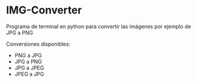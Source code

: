 # IMG-Converter
Programa de terminal en python para convertir las imágenes por ejemplo de JPG a PNG

Conversiones disponibles:
  - PNG a JPG
  - JPG a PNG
  - JPG a JPEG
  - JPEG a JPG
